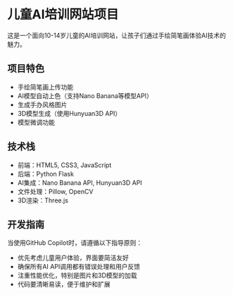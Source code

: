 # 儿童AI培训网站项目

这是一个面向10-14岁儿童的AI培训网站，让孩子们通过手绘简笔画体验AI技术的魅力。

## 项目特色
- 手绘简笔画上传功能
- AI模型自动上色（支持Nano Banana等模型API）
- 生成手办风格图片
- 3D模型生成（使用Hunyuan3D API）
- 模型微调功能

## 技术栈
- 前端：HTML5, CSS3, JavaScript
- 后端：Python Flask
- AI集成：Nano Banana API, Hunyuan3D API
- 文件处理：Pillow, OpenCV
- 3D渲染：Three.js

## 开发指南
当使用GitHub Copilot时，请遵循以下指导原则：
- 优先考虑儿童用户体验，界面要简洁友好
- 确保所有AI API调用都有错误处理和用户反馈
- 注重性能优化，特别是图片和3D模型的加载
- 代码要清晰易读，便于维护和扩展